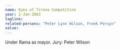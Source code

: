 ```yaml
---
name: Eyes of Tirana Competition
year: 1-Jan-2003
tagline:
related-persons: "Peter Lynn Wilson, Freek Persyn"
value:
---
```

Under Rama as mayor. Jury: Peter Wilson

